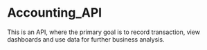 # Accounting_API
This is an API, where the primary goal is to record transaction, view dashboards and use data for further business analysis.
